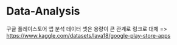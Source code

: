 # Data-Analysis
구글 플레이스토어 앱 분석
데이터 셋은 용량이 큰 관계로 링크로 대체 => 
https://www.kaggle.com/datasets/lava18/google-play-store-apps

